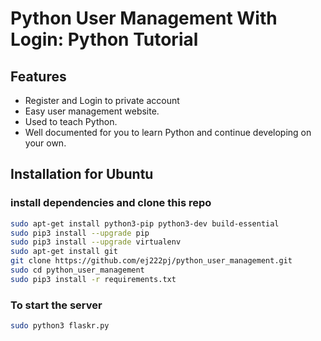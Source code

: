 Python User Management With Login: Python Tutorial
==================================================

Features
----------

- Register and Login to private account
- Easy user management website. 
- Used to teach Python.
- Well documented for you to learn Python and continue developing on your own.

Installation for Ubuntu
-----------------------
### install dependencies and clone this repo
```sh
sudo apt-get install python3-pip python3-dev build-essential 
sudo pip3 install --upgrade pip 
sudo pip3 install --upgrade virtualenv 
sudo apt-get install git
git clone https://github.com/ej222pj/python_user_management.git
sudo cd python_user_management
sudo pip3 install -r requirements.txt
```
### To start the server
```sh
sudo python3 flaskr.py
```
